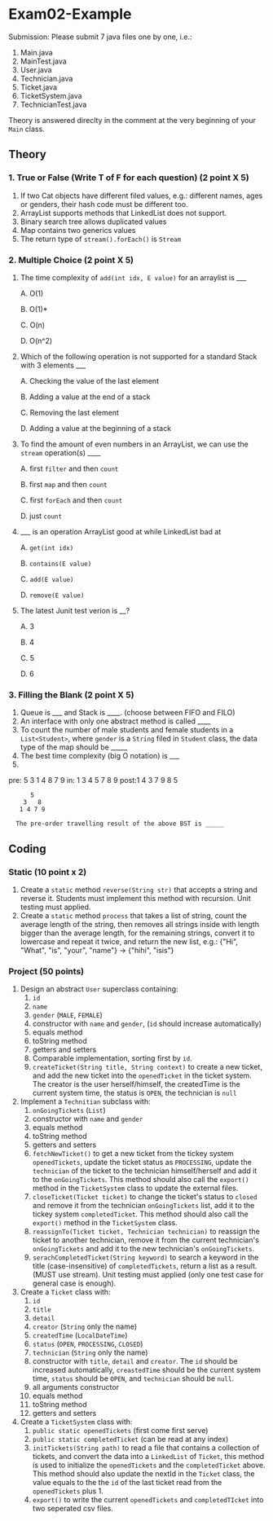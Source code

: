 # Exam02-Example

Submission: Please submit 7 java files one by one, i.e.:
1. Main.java
2. MainTest.java
3. User.java
4. Technician.java
5. Ticket.java
6. TicketSystem.java
7. TechnicianTest.java

Theory is answered direclty in the comment at the very beginning of your `Main` class.

## Theory

### 1. True or False (Write T of F for each question) (2 point X 5)

1. If two Cat objects have different filed values, e.g.: different names, ages or genders, their hash code must be different too.
2. ArrayList supports methods that LinkedList does not support.
3. Binary search tree allows duplicated values
4. Map contains two generics values
5. The return type of `stream().forEach()` is `Stream`

### 2. Multiple Choice (2 point X 5)

1. The time complexity of `add(int idx, E value)` for an arraylist is ___

   A. O(1)

   B. O(1)*

   C. O(n)

   D. O(n^2)

2. Which of the following operation is not supported for a standard Stack with 3 elements ___

   A. Checking the value of the last element

   B. Adding a value at the end of a stack

   C. Removing the last element

   D. Adding a value at the beginning of a stack

3. To find the amount of even numbers in an ArrayList, we can use the `stream` operation(s) ____

   A. first `filter` and then `count`

   B. first `map` and then `count`

   C. first `forEach` and then `count`

   D. just `count`

4. ___ is an operation ArrayList good at while LinkedList bad at

   A. `get(int idx)`

   B. `contains(E value)`

   C. `add(E value)`

   D. `remove(E value)`

5. The latest Junit test verion is __?

   A. 3

   B. 4

   C. 5

   D. 6

### 3. Filling the Blank (2 point X 5)

1. Queue is ___ and Stack is ____. (choose between FIFO and FILO)
2. An interface with only one abstract method is called ____
3. To count the number of male students and female students in a `List<Student>`, where `gender` is a `String` filed in `Student` class, the data type of the map should be _____
4. The best time complexity (big O notation) is ___
5.
pre: 5 3 1 4 8 7 9
in:  1 3 4 5 7 8 9
post:1 4 3 7 9 8 5
   ```
         5
       3   8
      1 4 7 9
   ```
      The pre-order travelling result of the above BST is _____ 

## Coding

### Static (10 point x 2)

1. Create a `static` method `reverse(String str)` that accepts a string and reverse it. Students must implement this method with recursion. Unit testing must applied.
2. Create a `static` method `process` that takes a list of string, count the average length of the string, then removes all strings inside with length bigger than the average length, for the remaining strings, convert it to lowercase and repeat it twice, and return the new list, e.g.: {"Hi", "What", "is", "your", "name"} -> {"hihi", "isis"}

### Project (50 points)

1. Design an abstract `User` superclass containing:
    1. `id`
    2. `name`
    4. `gender` (`MALE`, `FEMALE`)
    5. constructor with `name` and `gender`, (`id` should increase automatically)
    7. equals method
    8. toString method
    9. getters and setters
    10. Comparable implementation, sorting first by `id`.
    11. `createTicket(String title, String context)` to create a new ticket, and add the new ticket into the `openedTicket` in the ticket system. The creator is the user herself/himself, the createdTime is the current system time, the status is `OPEN`, the technician is `null`
2. Implement a `Technitian` subclass with:
    1. `onGoingTickets` (`List`)
    2. constructor with `name` and `gender`
    3. equals method
    4. toString method
    5. getters and setters
    6. `fetchNewTicket()` to get a new ticket from the tickey system `openedTickets`, update the ticket status as `PROCESSING`, update the `technician` of the ticket to the technician himself/herself and add it to the `onGoingTickets`. This method should also call the `export()` method in the `TicketSystem` class to update the external files.
    7. `closeTicket(Ticket ticket)` to change the ticket's status to `closed` and remove it from the technician `onGoingTickets` list, add it to the tickey system `completedTicket`. This method should also call the `export()` method in the `TicketSystem` class.
    8. `reassignTo(Ticket ticket, Technician technician)` to reassign the ticket to another technician, remove it from the current technician's `onGoingTickets` and add it to the new technician's `onGoingTickets`.
    9. `serachCompletedTicket(String keyword)` to search a keyword in the title (case-insensitive) of `completedTickets`, return a list as a result. (MUST use stream). Unit testing must applied (only one test case for general case is enough).
3. Create a `Ticket` class with:
    1. `id`
    2. `title`
    3. `detail`
    4. `creator` (`String` only the name)
    5. `createdTime` (`LocalDateTime`)
    6. `status` (`OPEN`, `PROCESSING`, `CLOSED`)
    7. `technician` (`String` only the name)
    8. constructor with `title`, `detail` and `creator`. The `id` should be increased automatically, `creastedTime` should be the current system time, `status` should be `OPEN`, and `technician` should be `null`.
    9. all arguments constructor
    10. equals method
    11. toString method
    12. getters and setters
4. Create a `TicketSystem` class with:
    1. `public static openedTickets` (first come first serve)
    2. `public static completedTicket` (can be read at any index)
    3. `initTickets(String path)` to read a file that contains a collection of tickets, and convert the data into a `LinkedList` of `Ticket`, this method is used to initialize the `openedTickets` and the `completedTicket` above. This method should also update the nextId in the `Ticket` class, the value equals to the the `id` of the last ticket read from the `openedTickets` plus 1.
    7. `export()` to write the current `openedTickets` and `completedTIcket` into two seperated csv files. 